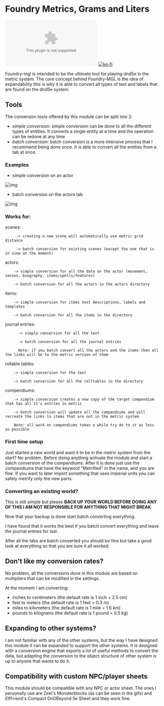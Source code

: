# Foundry Metrics, Grams and Liters
![downloads](https://img.shields.io/github/downloads/HadaIonut/Foundry-mgl/latest/module.zip?style=for-the-badge)
[![ko-fi](https://www.ko-fi.com/img/githubbutton_sm.svg)](https://ko-fi.com/A0A32J9GM)

Foundry-mgl is intended to be the ultimate tool for playing dnd5e in the metric system.
The core concept behind Foundry-MGL is the idea of expandability this is why it is able to convert all types of text and labels that are found on the dnd5e system.

## Tools
 The conversion tools offered by this module can be split into 2:
  - *simple conversion*: simple conversion can be done to all the different types of entities. It converts a single entity at a time and the operation can be redone at any time
  - *batch conversion*: batch conversion is a more intensive process that I recommend being done once. It is able to convert all the entities from a tab at once.
 ### Examples
   - simple conversion on an actor
   
   ![img](https://i.imgur.com/eWqfvRe.gif)
   
   - batch conversion on the actors tab
   
   ![img](http://i.imgur.com/swIeflyh.gif)
   
 ### Works for:
  scenes:
  
         -> creating a new scene will automatically use metric grid distance 
         
         -> batch conversion for existing scenes (except the one that is in view at the moment)
         
  actors:
   
        -> simple conversion for all the data on the actor (movement, senses, biography, items/spells/features)
  
        -> batch conversion for all the actors in the actors directory
         
  items: 
  
        -> simple conversion for items text descriptions, labels and templates
  
        -> batch conversion for all the items in the directory
        
  journal entries: 
  
          -> simple conversion for all the text 
  
          -> batch conversion for all the journal entries
                  
          Note: if you batch convert all the actors and the items then all the links will be to the metric version of them
                  
  rollable tables:
  
        -> simple conversion for the text 
  
        -> batch conversion for all the rolltables in the directory
             
  compendiums:
  
        -> simple conversion creates a new copy of the target compendium that has all it's entries in metric
  
        -> batch conversion will update all the compendiums and will recreate the links to items that are not in the metric system
              
        Note: all work on compendiums takes a while try do to it as less as possible
        
  ### First time setup
  
  Just started a new world and want it to be in the metric system from the start? No problem. 
  Before doing anything activate the module and start a batch conversion of the compendiums. 
  After it is done just use the compendiums that have the keyword "Metrified" in the name, and you are fine. If you want to later import something that uses imperial units you can safely metrify only the new parts.
  
  ### Converting an existing world?
  
  This is still simple but please **BACK UP YOUR WORLD BEFORE DOING ANY OF THIS I AM NOT RESPONSIBLE FOR ANYTHING THAT MIGHT BREAK**.
  
  Now that your backup is done start batch converting everything. 
  
  I have found that it works the best if you batch convert everything and leave the journal entries for last.
 
  After all the tabs are batch converted you should be fine but take a good look at everything so that you are sure it all worked.
  
  ## Don't like my conversion rates?
  
  No problem, all the conversions done in this module are based on multipliers that can be modified in the settings.
  
  At the moment I am converting:
   - inches to centimeters (the default rate is 1 inch = 2.5 cm)
   - feet to meters (the default rate is 1 feet = 0.3 m)
   - miles to kilometers (the default rate is 1 mile = 1.6 km)
   - pounds to kilograms (the default rate is 1 pound = 0.5 kg)
   
   ## Expanding to other systems?
   
   I am not familiar with any of the other systems, but the way I have designed this module it can be expanded to support the other systems.
   It is designed with a conversion engine that exports a lot of useful methods to convert the data, but adapting the conversion to the object structure of other system is up to anyone that wants to do it.  
   
   ## Compatibility with custom NPC/player sheets
   
   This module should be compatible with any NPC or actor sheet. 
   The ones I personally use are Zeel's Monsterblocks (as can be seen in the gifs) and ElfFriend's Compact DnDBeyond 5e Sheet and they work fine. 
